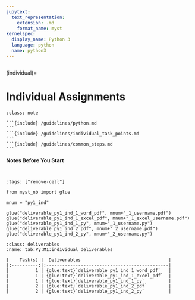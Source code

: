 ```yaml
---
jupytext:
  text_representation:
    extension: .md
    format_name: myst
kernelspec:
  display_name: Python 3
  language: python
  name: python3
---
```

```{include} /macros.md
```

(individual)=
# Individual Assignments

````{admonition} Assigment Goals
:class: note

```{include} /guidelines/python.md
```
```{include} /guidelines/individual_task_points.md
```
```{include} /guidelines/common_steps.md
```

````

**Notes Before You Start**


```{include} /guidelines/gradescope.md
```

```{include} /guidelines/individual.md
```

```{code-cell} ipython3
:tags: ["remove-cell"]

from myst_nb import glue

mnum = "py1_ind"

glue("deliverable_py1_ind_1_word_pdf", mnum+"_1_username.pdf")
glue("deliverable_py1_ind_1_excel_pdf", mnum+"_1_excel_username.pdf")
glue("deliverable_py1_ind_1_py", mnum+"_1_username.py")
glue("deliverable_py1_ind_2_pdf", mnum+"_2_username.pdf")
glue("deliverable_py1_ind_2_py", mnum+"_2_username.py")
```

```{table} Deliverables
:class: deliverables
:name: tab:Py:M1:individual_deliverables

|    Task(s) |  Deliverables                                 |
|:----------:|:----------------------------------------------|
|          1 | {glue:text}`deliverable_py1_ind_1_word_pdf`   |
|          1 | {glue:text}`deliverable_py1_ind_1_excel_pdf`  |
|          1 | {glue:text}`deliverable_py1_ind_1_py`         |
|          2 | {glue:text}`deliverable_py1_ind_2_pdf`        |
|          2 | {glue:text}`deliverable_py1_ind_2_py`         |
```